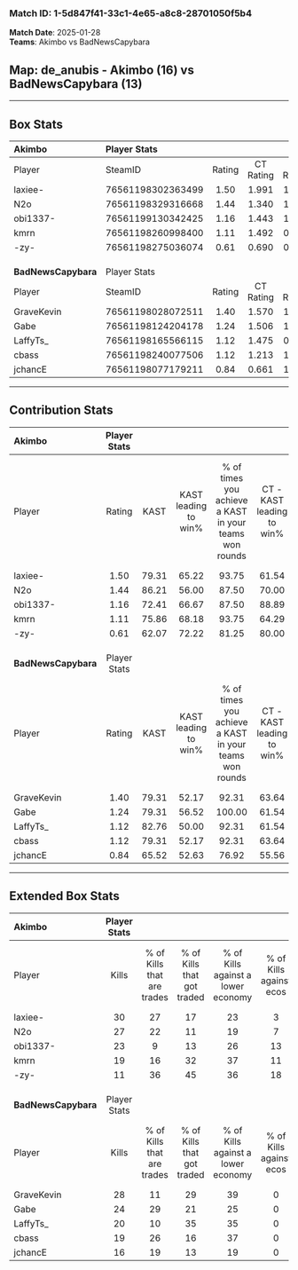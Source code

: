 ### Match ID: 1-5d847f41-33c1-4e65-a8c8-28701050f5b4  
**Match Date**: 2025-01-28  
**Teams**: Akimbo vs BadNewsCapybara  

## **Map**: de_anubis - Akimbo (16) vs BadNewsCapybara (13)  
---  

## Box Stats  

| **Akimbo**          | Player Stats      |        |           |          |       |       |       |         |        |      |     |
| :- | :- | :-: | :-: | :-: | :-: | :-: | :-: | :-: | :-: | :-: | :-: |
| Player              | SteamID           | Rating | CT Rating | T Rating | KAST  |  ADR  | Kills | Assists | Deaths | K/D  | HS% |
| laxiee-             | 76561198302363499 |  1.50  |   1.991   |  1.155   | 79.31 | 95.7  |  30   |    8    |   20   | 1.50 | 60  |
| N2o                 | 76561198329316668 |  1.44  |   1.340   |  1.743   | 86.21 | 91.5  |  27   |    5    |   20   | 1.35 | 40  |
| obi1337-            | 76561199130342425 |  1.16  |   1.443   |  1.108   | 72.41 | 87.5  |  23   |    7    |   23   | 1.00 | 52  |
| kmrn                | 76561198260998400 |  1.11  |   1.492   |  0.904   | 75.86 | 81.6  |  19   |    6    |   19   | 1.00 | 36  |
| -zy-                | 76561198275036074 |  0.61  |   0.690   |  0.750   | 62.07 | 60.6  |  11   |    9    |   25   | 0.44 | 45  |
|                     |                   |        |           |          |       |       |       |         |        |      |     |
|                     |                   |        |           |          |       |       |       |         |        |      |     |
|                     |                   |        |           |          |       |       |       |         |        |      |     |
| **BadNewsCapybara** | Player Stats      |        |           |          |       |       |       |         |        |      |     |
| Player              | SteamID           | Rating | CT Rating | T Rating | KAST  |  ADR  | Kills | Assists | Deaths | K/D  | HS% |
| GraveKevin          | 76561198028072511 |  1.40  |   1.570   |  1.448   | 79.31 | 101.4 |  28   |    7    |   23   | 1.22 | 57  |
| Gabe                | 76561198124204178 |  1.24  |   1.506   |  1.121   | 79.31 | 80.7  |  24   |    3    |   21   | 1.14 | 41  |
| LaffyTs_            | 76561198165566115 |  1.12  |   1.475   |  0.952   | 82.76 | 81.0  |  20   |    7    |   23   | 0.87 | 80  |
| cbass               | 76561198240077506 |  1.12  |   1.213   |  1.208   | 79.31 | 72.5  |  19   |    8    |   19   | 1.00 | 52  |
| jchancE             | 76561198077179211 |  0.84  |   0.661   |  1.115   | 65.52 | 76.7  |  16   |    6    |   24   | 0.67 | 31  |
---  

## Contribution Stats  

| **Akimbo**          | Player Stats |       |                      |                                                        |                           |                                                             |                          |                                                            |
| :- | :-: | :-: | :-: | :-: | :-: | :-: | :-: | :-: |
| Player              |    Rating    | KAST  | KAST leading to win% | % of times you achieve a KAST in your teams won rounds | CT - KAST leading to win% | CT - % of times you achieve a KAST in your teams won rounds | T - KAST leading to win% | T - % of times you achieve a KAST in your teams won rounds |
| laxiee-             |     1.50     | 79.31 |        65.22         |                         93.75                          |           61.54           |                            88.89                            |          70.00           |                           100.00                           |
| N2o                 |     1.44     | 86.21 |        56.00         |                         87.50                          |           70.00           |                            77.78                            |          46.67           |                           100.00                           |
| obi1337-            |     1.16     | 72.41 |        66.67         |                         87.50                          |           88.89           |                            88.89                            |          50.00           |                           85.71                            |
| kmrn                |     1.11     | 75.86 |        68.18         |                         93.75                          |           64.29           |                           100.00                            |          75.00           |                           85.71                            |
| -zy-                |     0.61     | 62.07 |        72.22         |                         81.25                          |           80.00           |                            88.89                            |          62.50           |                           71.43                            |
|                     |              |       |                      |                                                        |                           |                                                             |                          |                                                            |
|                     |              |       |                      |                                                        |                           |                                                             |                          |                                                            |
|                     |              |       |                      |                                                        |                           |                                                             |                          |                                                            |
| **BadNewsCapybara** | Player Stats |       |                      |                                                        |                           |                                                             |                          |                                                            |
| Player              |    Rating    | KAST  | KAST leading to win% | % of times you achieve a KAST in your teams won rounds | CT - KAST leading to win% | CT - % of times you achieve a KAST in your teams won rounds | T - KAST leading to win% | T - % of times you achieve a KAST in your teams won rounds |
| GraveKevin          |     1.40     | 79.31 |        52.17         |                         92.31                          |           63.64           |                            87.50                            |          41.67           |                           100.00                           |
| Gabe                |     1.24     | 79.31 |        56.52         |                         100.00                         |           61.54           |                           100.00                            |          50.00           |                           100.00                           |
| LaffyTs_            |     1.12     | 82.76 |        50.00         |                         92.31                          |           61.54           |                           100.00                            |          36.36           |                           80.00                            |
| cbass               |     1.12     | 79.31 |        52.17         |                         92.31                          |           63.64           |                            87.50                            |          41.67           |                           100.00                           |
| jchancE             |     0.84     | 65.52 |        52.63         |                         76.92                          |           55.56           |                            62.50                            |          50.00           |                           100.00                           |
---  

## Extended Box Stats  

| **Akimbo**          | Player Stats |                            |                            |                                    |                         |                              |                                 |        |                             |                                     |                          |                               |                            |
| :- | :-: | :-: | :-: | :-: | :-: | :-: | :-: | :-: | :-: | :-: | :-: | :-: | :-: |
| Player              |    Kills     | % of Kills that are trades | % of Kills that got traded | % of Kills against a lower economy | % of Kills against ecos | % of Kills that are flawless | % of Kills that are close duels | Deaths | % of Deaths that get traded | % of Deaths against a lower economy | % of Deaths against ecos | % of Deaths that are flawless | % of Deaths that are close |
| laxiee-             |      30      |             27             |             17             |                 23                 |            3            |              53              |               10                |   20   |             15              |                 30                  |            10            |              60               |             10             |
| N2o                 |      27      |             22             |             11             |                 19                 |            7            |              52              |               11                |   20   |             30              |                 30                  |            0             |              75               |             5              |
| obi1337-            |      23      |             9              |             13             |                 26                 |           13            |              61              |                0                |   23   |             26              |                 35                  |            9             |              52               |             17             |
| kmrn                |      19      |             16             |             32             |                 37                 |           11            |              53              |               16                |   19   |             21              |                 32                  |            5             |              63               |             5              |
| -zy-                |      11      |             36             |             45             |                 36                 |           18            |              73              |                0                |   25   |             24              |                 28                  |            4             |              40               |             12             |
|                     |              |                            |                            |                                    |                         |                              |                                 |        |                             |                                     |                          |                               |                            |
|                     |              |                            |                            |                                    |                         |                              |                                 |        |                             |                                     |                          |                               |                            |
|                     |              |                            |                            |                                    |                         |                              |                                 |        |                             |                                     |                          |                               |                            |
| **BadNewsCapybara** | Player Stats |                            |                            |                                    |                         |                              |                                 |        |                             |                                     |                          |                               |                            |
| Player              |    Kills     | % of Kills that are trades | % of Kills that got traded | % of Kills against a lower economy | % of Kills against ecos | % of Kills that are flawless | % of Kills that are close duels | Deaths | % of Deaths that get traded | % of Deaths against a lower economy | % of Deaths against ecos | % of Deaths that are flawless | % of Deaths that are close |
| GraveKevin          |      28      |             11             |             29             |                 39                 |            0            |              54              |                7                |   23   |             26              |                 26                  |            0             |              57               |             4              |
| Gabe                |      24      |             29             |             21             |                 25                 |            0            |              58              |               13                |   21   |             19              |                 38                  |            0             |              81               |             5              |
| LaffyTs_            |      20      |             10             |             35             |                 35                 |            0            |              65              |                5                |   23   |             22              |                 43                  |            0             |              48               |             13             |
| cbass               |      19      |             26             |             16             |                 37                 |            0            |              42              |               21                |   19   |             26              |                 37                  |            0             |              58               |             11             |
| jchancE             |      16      |             19             |             13             |                 19                 |            0            |              69              |                6                |   24   |              8              |                 38                  |            0             |              42               |             8              |
